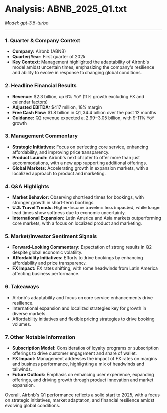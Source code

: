 # Analysis: ABNB_2025_Q1.txt

*Model: gpt-3.5-turbo*

---

### 1. Quarter & Company Context
- **Company:** Airbnb (ABNB)
- **Quarter/Year:** First quarter of 2025
- **Key Context:** Management highlighted the adaptability of Airbnb's model amidst uncertain times, emphasizing the company's resilience and ability to evolve in response to changing global conditions.

### 2. Headline Financial Results
- **Revenue:** $2.3 billion, up 6% YoY (11% growth excluding FX and calendar factors)
- **Adjusted EBITDA:** $417 million, 18% margin
- **Free Cash Flow:** $1.8 billion in Q1, $4.4 billion over the past 12 months
- **Guidance:** Q2 revenue expected at $2.99-$3.05 billion, with 9-11% YoY growth

### 3. Management Commentary
- **Strategic Initiatives:** Focus on perfecting core service, enhancing affordability, and improving price transparency.
- **Product Launch:** Airbnb's next chapter to offer more than just accommodations, with a new app supporting additional offerings.
- **Global Markets:** Accelerating growth in expansion markets, with a localized approach to product and marketing.

### 4. Q&A Highlights
- **Market Behavior:** Observing short lead times for bookings, with stronger growth in short-term bookings.
- **U.S. Travel Trends:** Higher-income travelers less impacted, while longer lead times show softness due to economic uncertainty.
- **International Expansion:** Latin America and Asia markets outperforming core markets, with a focus on localized product and marketing.

### 5. Market/Investor Sentiment Signals
- **Forward-Looking Commentary:** Expectation of strong results in Q2 despite global economic volatility.
- **Affordability Initiatives:** Efforts to drive bookings by enhancing affordability and price transparency.
- **FX Impact:** FX rates shifting, with some headwinds from Latin America affecting business performance.

### 6. Takeaways
- Airbnb's adaptability and focus on core service enhancements drive resilience.
- International expansion and localized strategies key for growth in diverse markets.
- Affordability initiatives and flexible pricing strategies to drive booking volumes.

### 7. Other Notable Information
- **Subscription Model:** Consideration of loyalty programs or subscription offerings to drive customer engagement and share of wallet.
- **FX Impact:** Management addresses the impact of FX rates on margins and business performance, highlighting a mix of headwinds and tailwinds.
- **Future Outlook:** Emphasis on enhancing user experience, expanding offerings, and driving growth through product innovation and market expansion.

Overall, Airbnb's Q1 performance reflects a solid start to 2025, with a focus on strategic initiatives, market adaptation, and financial resilience amidst evolving global conditions.